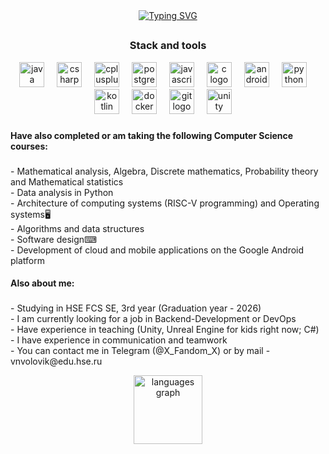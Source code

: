 <div align="center">
  <a href="https://git.io/typing-svg">
    <img src="https://readme-typing-svg.herokuapp.com?font=Bungee+Spice&size=15&pause=1000&center=true&random=false&width=435&lines=Hello%2C+I'm+Vadim;Currently+studying+software+engineer" alt="Typing SVG"/>
  </a>
</div>

##

<h3 align="center">
  Stack and tools
</h3>
<div align="center">
  <img src="https://cdn.jsdelivr.net/gh/devicons/devicon/icons/java/java-original.svg" height="40" alt="java logo"  />
  <img width="12" />
  <img src="https://cdn.jsdelivr.net/gh/devicons/devicon/icons/csharp/csharp-original.svg" height="40" alt="csharp logo"  />
  <img width="12" />
  <img src="https://cdn.jsdelivr.net/gh/devicons/devicon/icons/cplusplus/cplusplus-original.svg" height="40" alt="cplusplus logo"  />
  <img width="12" />
  <img src="https://cdn.jsdelivr.net/gh/devicons/devicon/icons/postgresql/postgresql-original.svg" height="40" alt="postgresql logo"  />
  <img width="12" />
  <img src="https://cdn.jsdelivr.net/gh/devicons/devicon/icons/javascript/javascript-original.svg" height="40" alt="javascript logo"  />
  <img width="12" />
  <img src="https://cdn.jsdelivr.net/gh/devicons/devicon/icons/c/c-original.svg" height="40" alt="c logo"  />
  <img width="12" />
  <img src="https://cdn.jsdelivr.net/gh/devicons/devicon/icons/android/android-original.svg" height="40" alt="android logo"  />
  <img width="12" />
  <img src="https://cdn.jsdelivr.net/gh/devicons/devicon/icons/python/python-original.svg" height="40" alt="python logo"  />
  <img width="12" />
  <img src="https://cdn.jsdelivr.net/gh/devicons/devicon/icons/kotlin/kotlin-original.svg" height="40" alt="kotlin logo"  />
  <img width="12" />
  <img src="https://cdn.jsdelivr.net/gh/devicons/devicon/icons/docker/docker-original.svg" height="40" alt="docker logo"  />
  <img width="12" />
  <img src="https://cdn.jsdelivr.net/gh/devicons/devicon/icons/git/git-original.svg" height="40" alt="git logo"  />
  <img width="12" />
  <img src="https://cdn.jsdelivr.net/gh/devicons/devicon/icons/unity/unity-original.svg" height="40" alt="unity logo"  />
  <img width="12" />
</div>

###

<h4 align="left">
  Have also completed or am taking the following Computer Science courses:
</h4>

###

<p align="left">
  - Mathematical analysis, Algebra, Discrete mathematics, Probability theory and Mathematical statistics<br>
  - Data analysis in Python<br>
  - Architecture of computing systems (RISC-V programming) and Operating systems🖥<br>
  - Algorithms and data structures<br>
  - Software design⌨<br>
  - Development of cloud and mobile applications on the Google Android platform
</p>

<h4 align="left">
  Also about me:
</h4>

###

<p align="left">
  - Studying in HSE FCS SE, 3rd year (Graduation year - 2026)<br>
  - I am currently looking for a job in Backend-Development or DevOps<br>
  - Have experience in teaching (Unity, Unreal Engine for kids right now; C#)<br>
  - I have experience in communication and teamwork<br>
  - You can contact me in Telegram (@X_Fandom_X) or by mail - vnvolovik@edu.hse.ru<br>
</p>

<div align=center>
  <img src="https://github-readme-stats.vercel.app/api/top-langs?username=vadiikkk&layout=compact&theme=dark" height="110"alt="languages graph"  />
</div>

<!---TODO: Добавить стату, когда оная не будет пустой :)
[![trophy](https://github-profile-trophy.vercel.app/?username=vadiikkk)](https://github.com/ryo-ma/github-profile-trophy)
[![Anurag's GitHub stats](https://github-readme-stats.vercel.app/api?username=vadiikkk)](https://github.com/anuraghazra/github-readme-stats)-->
